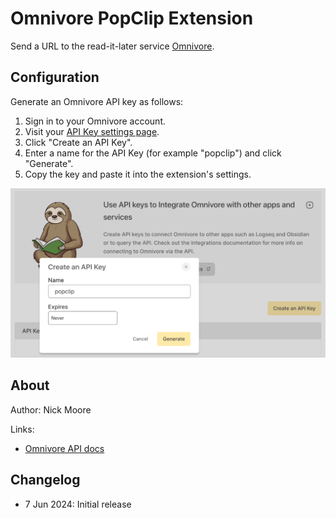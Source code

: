 # Omnivore PopClip Extension

Send a URL to the read-it-later service [Omnivore](https://omnivore.app/).

## Configuration

Generate an Omnivore API key as follows:

1. Sign in to your Omnivore account.
2. Visit your [API Key settings page](https://omnivore.app/settings/api).
3. Click "Create an API Key".
4. Enter a name for the API Key (for example "popclip") and click "Generate".
5. Copy the key and paste it into the extension's settings.

![](_media/shot-apikey.png)

## About

Author: Nick Moore

Links:

- [Omnivore API docs](https://docs.omnivore.app/integrations/api.html)

## Changelog

- 7 Jun 2024: Initial release

